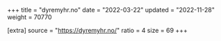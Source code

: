 +++
title = "dyremyhr.no"
date = "2022-03-22"
updated = "2022-11-28"
weight = 70770

[extra]
source = "https://dyremyhr.no/"
ratio = 4
size = 69
+++
